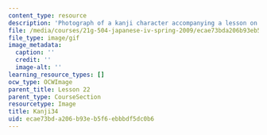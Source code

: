 ```yaml
---
content_type: resource
description: 'Photograph of a kanji character accompanying a lesson on Japanese. '
file: /media/courses/21g-504-japanese-iv-spring-2009/ecae73bda206b93eb5f6ebbbdf5dc0b6_Kanji34.gif
file_type: image/gif
image_metadata:
  caption: ''
  credit: ''
  image-alt: ''
learning_resource_types: []
ocw_type: OCWImage
parent_title: Lesson 22
parent_type: CourseSection
resourcetype: Image
title: Kanji34
uid: ecae73bd-a206-b93e-b5f6-ebbbdf5dc0b6
---
```


